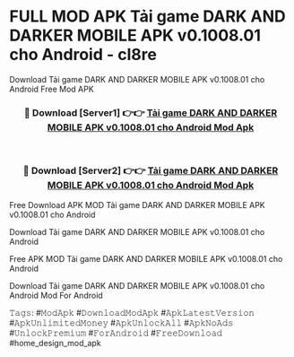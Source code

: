 # FULL MOD APK Tải game DARK AND DARKER MOBILE APK v0.1008.01 cho Android - cl8re
Download Tải game DARK AND DARKER MOBILE APK v0.1008.01 cho Android Free Mod APK

<div align="center">
<h3>🔴 Download [Server1] 👉👉 <a href="https://apk-comot.site?title=Tải_game_DARK_AND_DARKER_MOBILE_APK_v0.1008.01_cho_Android">Tải game DARK AND DARKER MOBILE APK v0.1008.01 cho Android Mod Apk</a></h3><br>

<h3>🔴 Download [Server2] 👉👉 <a href="https://apk-comot.site?title=Tải_game_DARK_AND_DARKER_MOBILE_APK_v0.1008.01_cho_Android">Tải game DARK AND DARKER MOBILE APK v0.1008.01 cho Android Mod Apk</a></h3>
</div>


Free Download APK MOD Tải game DARK AND DARKER MOBILE APK v0.1008.01 cho Android

Download Tải game DARK AND DARKER MOBILE APK v0.1008.01 cho Android 

Free APK MOD Tải game DARK AND DARKER MOBILE APK v0.1008.01 cho Android 

Download Tải game DARK AND DARKER MOBILE APK v0.1008.01 cho Android Mod For Android

𝚃𝚊𝚐𝚜: #𝙼𝚘𝚍𝙰𝚙𝚔 #𝙳𝚘𝚠𝚗𝚕𝚘𝚊𝚍𝙼𝚘𝚍𝙰𝚙𝚔 #𝙰𝚙𝚔𝙻𝚊𝚝𝚎𝚜𝚝𝚅𝚎𝚛𝚜𝚒𝚘𝚗 #𝙰𝚙𝚔𝚄𝚗𝚕𝚒𝚖𝚒𝚝𝚎𝚍𝙼𝚘𝚗𝚎𝚢 #𝙰𝚙𝚔𝚄𝚗𝚕𝚘𝚌𝚔𝙰𝚕𝚕 #𝙰𝚙𝚔𝙽𝚘𝙰𝚍𝚜 #𝚄𝚗𝚕𝚘𝚌𝚔𝙿𝚛𝚎𝚖𝚒𝚞𝚖 #𝙵𝚘𝚛𝙰𝚗𝚍𝚛𝚘𝚒𝚍 #𝙵𝚛𝚎𝚎𝙳𝚘𝚠𝚗𝚕𝚘𝚊𝚍 #home_design_mod_apk